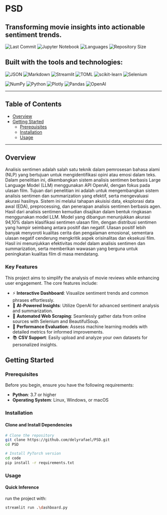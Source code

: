 # PSD

## Transforming movie insights into actionable sentiment trends.

![Last Commit](https://img.shields.io/github/last-commit/delyrafael/PSD?style=flat-square&color=blue&label=last%20commit)
![Jupyter Notebook](https://img.shields.io/badge/jupyter%20notebook-81.6%25-orange?style=flat-square)
![Languages](https://img.shields.io/github/languages/count/delyrafael/PSD?style=flat-square&color=green&label=languages)
![Repository Size](https://img.shields.io/github/repo-size/delyrafael/PSD?style=flat-square&color=orange)

## Built with the tools and technologies:

![JSON](https://img.shields.io/badge/JSON-000000?style=flat-square&logo=json&logoColor=white)
![Markdown](https://img.shields.io/badge/Markdown-000000?style=flat-square&logo=markdown&logoColor=white)
![Streamlit](https://img.shields.io/badge/Streamlit-FF4B4B?style=flat-square&logo=streamlit&logoColor=white)
![TOML](https://img.shields.io/badge/TOML-9C4221?style=flat-square&logo=toml&logoColor=white)
![scikit-learn](https://img.shields.io/badge/scikit--learn-F7931E?style=flat-square&logo=scikit-learn&logoColor=white)
![Selenium](https://img.shields.io/badge/Selenium-43B02A?style=flat-square&logo=selenium&logoColor=white)

![NumPy](https://img.shields.io/badge/NumPy-013243?style=flat-square&logo=numpy&logoColor=white)
![Python](https://img.shields.io/badge/Python-3776AB?style=flat-square&logo=python&logoColor=white)
![Plotly](https://img.shields.io/badge/Plotly-3F4F75?style=flat-square&logo=plotly&logoColor=white)
![Pandas](https://img.shields.io/badge/Pandas-150458?style=flat-square&logo=pandas&logoColor=white)
![OpenAI](https://img.shields.io/badge/OpenAI-412991?style=flat-square&logo=openai&logoColor=white)

---

## Table of Contents

- [Overview](#overview)
- [Getting Started](#getting-started)
  - [Prerequisites](#prerequisites)
  - [Installation](#installation)
  - [Usage](#usage)

---

## Overview

Analisis sentimen adalah salah satu teknik dalam pemrosesan bahasa alami (NLP) yang bertujuan untuk mengidentifikasi opini atau emosi dalam teks. Dalam penelitian ini, dikembangkan sistem analisis sentimen berbasis Large Language Model (LLM) menggunakan API OpenAI, dengan fokus pada ulasan film. Tujuan dari penelitian ini adalah untuk mengembangkan sistem analisis sentimen dan summarization yang efektif, serta mengevaluasi akurasi hasilnya. Sistem ini melalui tahapan akuisisi data, eksplorasi data awal (EDA), preprocessing, dan penerapan analisis sentimen berbasis agen. Hasil dari analisis sentimen kemudian disajikan dalam bentuk ringkasan menggunakan model LLM. Model yang dibangun menunjukkan akurasi 94,10% dalam klasifikasi sentimen ulasan film, dengan distribusi sentimen yang hampir seimbang antara positif dan negatif. Ulasan positif lebih banyak menyoroti kualitas cerita dan pengalaman emosional, sementara ulasan negatif cenderung mengkritik aspek orisinalitas dan eksekusi film. Hasil ini menunjukkan efektivitas model dalam analisis sentimen dan summarization, serta memberikan wawasan yang berguna untuk peningkatan kualitas film di masa mendatang.

### Key Features
This project aims to simplify the analysis of movie reviews while enhancing user engagement. The core features include: 
- ⚡ **Interactive Dashboard**: Visualize sentiment trends and common phrases effortlessly. 
- 🎯 **Al-Powered Insights**: Utilize OpenAl for advanced sentiment analysis and summarization. 
- 🔧 **Automated Web Scraping**: Seamlessly gather data from online sources with Selenium and BeautifulSoup. 
- 🚀 **Performance Evaluation**: Assess machine learning models with detailed metrics for informed improvements. 
- 📚 **CSV Support**: Easily upload and analyze your own datasets for personalized insights.

## Getting Started

### Prerequisites

Before you begin, ensure you have the following requirements:

- **Python**: 3.7 or higher
- **Operating System**: Linux, Windows, or macOS

### Installation

#### Clone and Install Dependencies

```bash
# Clone the repository
git clone https://github.com/delyrafael/PSD.git
cd PSD

# Install PyTorch version
cd code
pip install -r requirements.txt
```

### Usage

#### Quick Inference

run the project with:
```bash
streamlit run .\dashboard.py
```
